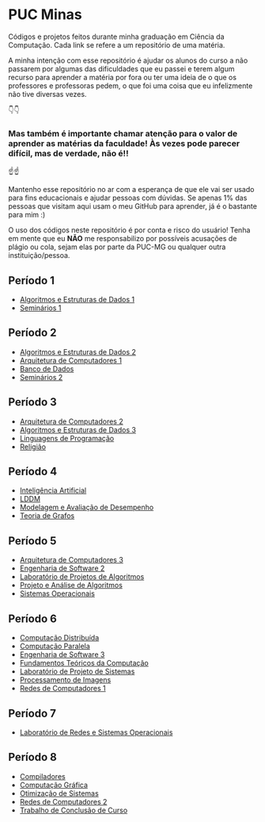 # PUC Minas

Códigos e projetos feitos durante minha graduação em Ciência da Computação. Cada link se refere a um repositório de uma matéria. 

A minha intenção com esse repositório é ajudar os alunos do curso a não passarem por algumas das dificuldades que eu passei e terem algum recurso para aprender a matéria por fora ou ter uma ideia de o que os professores e professoras pedem, o que foi uma coisa que eu infelizmente não tive diversas vezes.

👇👇
### Mas também é importante chamar atenção para o valor de **aprender as matérias da faculdade!** Às vezes pode parecer difícil, mas de verdade, não é!!
☝️☝️

Mantenho esse repositório no ar com a esperança de que ele vai ser usado para fins educacionais e ajudar pessoas com dúvidas. Se apenas 1% das pessoas que visitam aqui usam o meu GitHub para aprender, já é o bastante para mim :)


O uso dos códigos neste repositório é por conta e risco do usuário! Tenha em mente que eu **NÃO** me responsabilizo por possíveis acusações de plágio ou cola, sejam elas por parte da PUC-MG ou qualquer outra instituição/pessoa.

## Período 1
* [Algoritmos e Estruturas de Dados 1](https://github.com/RafaelAmauri/Algoritmos-e-Estruturas-de-Dados-1)
* [Seminários 1](https://github.com/RafaelAmauri/Seminarios-1)

## Período 2

* [Algoritmos e Estruturas de Dados 2](https://github.com/RafaelAmauri/Algoritmos-e-Estruturas-de-Dados-2)
* [Arquitetura de Computadores 1](https://github.com/RafaelAmauri/Arquitetura-de-Computadores-1)
* [Banco de Dados](https://github.com/RafaelAmauri/Banco-de-Dados)
* [Seminários 2](https://github.com/RafaelAmauri/Seminarios-2)

## Período 3
* [Arquitetura de Computadores 2](https://github.com/RafaelAmauri/Arquitetura-de-Computadores-2)
* [Algoritmos e Estruturas de Dados 3](https://github.com/RafaelAmauri/Algoritmos-e-Estruturas-de-Dados-3)
* [Linguagens de Programação](https://github.com/RafaelAmauri/Linguagens-de-Programacao)
* [Religião](https://github.com/RafaelAmauri/Religiao)

## Período 4
* [Inteligência Artificial](https://github.com/RafaelAmauri/Inteligencia-Artificial)
* [LDDM](https://github.com/RafaelAmauri/LDDM)
* [Modelagem e Avaliação de Desempenho](https://github.com/RafaelAmauri/Modelagem-e-Avaliacao-de-Desempenho)
* [Teoria de Grafos](https://github.com/RafaelAmauri/Teoria-de-Grafos)

## Período 5
* [Arquitetura de Computadores 3](https://github.com/RafaelAmauri/Arquitetura-de-Computadores-3)
* [Engenharia de Software 2](https://github.com/RafaelAmauri/Engenharia-de-Software-2)
* [Laboratório de Projetos de Algoritmos](https://github.com/RafaelAmauri/Laboratorio-de-Projetos-de-Algoritmos)
* [Projeto e Análise de Algoritmos](https://github.com/RafaelAmauri/Projeto-e-Analise-de-Algoritmos)
* [Sistemas Operacionais](https://github.com/RafaelAmauri/Sistemas-Operacionais)

## Período 6
* [Computação Distribuída](https://github.com/RafaelAmauri/Computacao-Distribuida)
* [Computação Paralela](https://github.com/RafaelAmauri/Programacao-Paralela)
* [Engenharia de Software 3](https://github.com/RafaelAmauri/Engenharia-de-Software-3)
* [Fundamentos Teóricos da Computação](https://github.com/RafaelAmauri/Fundamentos-Teoricos-da-Computacao)
* [Laboratório de Projeto de Sistemas](https://github.com/RafaelAmauri/Laboratorio-de-Projeto-de-Sistemas)
* [Processamento de Imagens](https://github.com/RafaelAmauri/Processamento-de-Imagens)
* [Redes de Computadores 1](https://github.com/RafaelAmauri/Redes-de-Computadores-1)

## Período 7
* [Laboratório de Redes e Sistemas Operacionais](https://github.com/RafaelAmauri/LRSO)

## Período 8
* [Compiladores](https://github.com/RafaelAmauri/Compiladores)
* [Computação Gráfica](https://github.com/RafaelAmauri/Computacao-Grafica)
* [Otimização de Sistemas](https://github.com/RafaelAmauri/Otimizacao)
* [Redes de Computadores 2](https://github.com/RafaelAmauri/Redes-de-Computadores-2)
* [Trabalho de Conclusão de Curso](https://github.com/RafaelAmauri/TCC)
